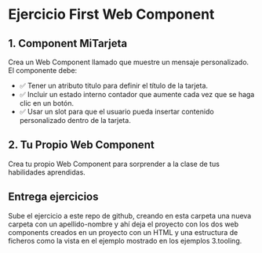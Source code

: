 # Ejercicio First Web Component

## 1. Component MiTarjeta

Crea un Web Component llamado <mi-tarjeta> que muestre un mensaje personalizado. El componente debe:

* ✅ Tener un atributo titulo para definir el título de la tarjeta.
* ✅ Incluir un estado interno contador que aumente cada vez que se haga clic en un botón.
* ✅ Usar un slot para que el usuario pueda insertar contenido personalizado dentro de la tarjeta.

## 2. Tu Propio Web Component

Crea tu propio Web Component para sorprender a la clase de tus habilidades aprendidas.

## Entrega ejercicios

Sube el ejercicio a este repo de github, creando en esta carpeta una nueva carpeta con un apellido-nombre y ahí deja el proyecto con los dos web components creados en un proyecto con un HTML y una estructura de ficheros como la vista en el ejemplo mostrado en los ejemplos 3.tooling.